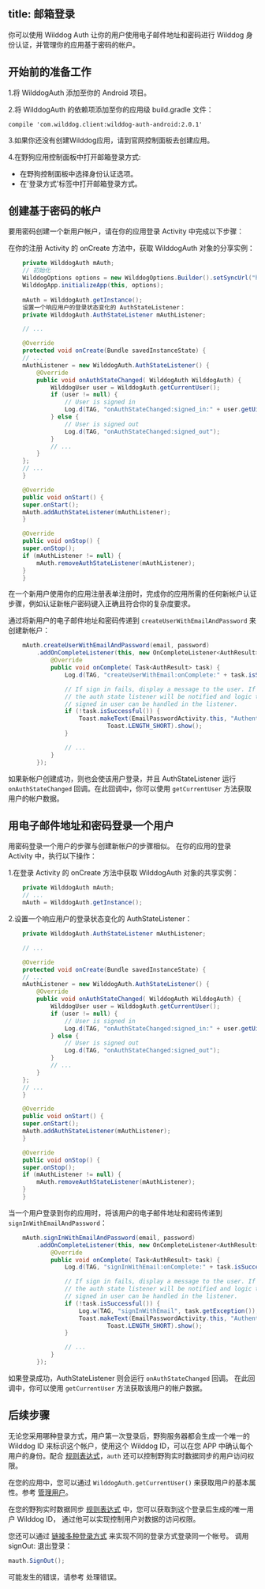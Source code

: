 title: 邮箱登录
---

你可以使用  Wilddog Auth  让你的用户使用电子邮件地址和密码进行 Wilddog 身份认证，并管理你的应用基于密码的帐户。

## 开始前的准备工作

1.将 WilddogAuth 添加至你的 Android 项目。

2.将 WilddogAuth 的依赖项添加至你的应用级 build.gradle 文件：
    
    compile 'com.wilddog.client:wilddog-auth-android:2.0.1'
3.如果你还没有创建Wilddog应用，请到官网控制面板去创建应用。

4.在野狗应用控制面板中打开邮箱登录方式:

  *  在野狗控制面板中选择身份认证选项。
  *  在'登录方式'标签中打开邮箱登录方式。


## 创建基于密码的帐户  

 
 要用密码创建一个新用户帐户，请在你的应用登录 Activity 中完成以下步骤：

在你的注册 Activity 的 onCreate 方法中，获取 WilddogAuth 对象的分享实例：

```java
    private WilddogAuth mAuth;
    // 初始化
    WilddogOptions options = new WilddogOptions.Builder().setSyncUrl("https://<wilddog appId>.wilddogio.com").build();
    WilddogApp.initializeApp(this, options);
    
    mAuth = WilddogAuth.getInstance();
    设置一个响应用户的登录状态变化的 AuthStateListener：
    private WilddogAuth.AuthStateListener mAuthListener;

    // ...

    @Override
    protected void onCreate(Bundle savedInstanceState) {
    // ...
    mAuthListener = new WilddogAuth.AuthStateListener() {
        @Override
        public void onAuthStateChanged( WilddogAuth WilddogAuth) {
            WilddogUser user = WilddogAuth.getCurrentUser();
            if (user != null) {
                // User is signed in
                Log.d(TAG, "onAuthStateChanged:signed_in:" + user.getUid());
            } else {
                // User is signed out
                Log.d(TAG, "onAuthStateChanged:signed_out");
            }
            // ...
        }
    };
    // ...
    }

    @Override
    public void onStart() {
    super.onStart();
    mAuth.addAuthStateListener(mAuthListener);
    }

    @Override
    public void onStop() {
    super.onStop();
    if (mAuthListener != null) {
        mAuth.removeAuthStateListener(mAuthListener);
    }
    }
```    
在一个新用户使用你的应用注册表单注册时，完成你的应用所需的任何新帐户认证步骤，例如认证新帐户密码键入正确且符合你的复杂度要求。

通过将新用户的电子邮件地址和密码传递到 `createUserWithEmailAndPassword` 来创建新帐户：

```java
    mAuth.createUserWithEmailAndPassword(email, password)
        .addOnCompleteListener(this, new OnCompleteListener<AuthResult>() {
            @Override
            public void onComplete( Task<AuthResult> task) {
                Log.d(TAG, "createUserWithEmail:onComplete:" + task.isSuccessful());

                // If sign in fails, display a message to the user. If sign in succeeds
                // the auth state listener will be notified and logic to handle the
                // signed in user can be handled in the listener.
                if (!task.isSuccessful()) {
                    Toast.makeText(EmailPasswordActivity.this, "Authentication failed.",
                            Toast.LENGTH_SHORT).show();
                }

                // ...
            }
        });
```

如果新帐户创建成功，则也会使该用户登录，并且 AuthStateListener 运行 `onAuthStateChanged` 回调。在此回调中，你可以使用 `getCurrentUser` 方法获取用户的帐户数据。


## 用电子邮件地址和密码登录一个用户

用密码登录一个用户的步骤与创建新帐户的步骤相似。 在你的应用的登录 Activity 中，执行以下操作：

1.在登录 Activity 的 onCreate 方法中获取 WilddogAuth 对象的共享实例：

```java
    private WilddogAuth mAuth;
    // ...
    mAuth = WilddogAuth.getInstance();
```

2.设置一个响应用户的登录状态变化的 AuthStateListener：

```java
    private WilddogAuth.AuthStateListener mAuthListener;

    // ...

    @Override
    protected void onCreate(Bundle savedInstanceState) {
    // ...
    mAuthListener = new WilddogAuth.AuthStateListener() {
        @Override
        public void onAuthStateChanged( WilddogAuth WilddogAuth) {
            WilddogUser user = WilddogAuth.getCurrentUser();
            if (user != null) {
                // User is signed in
                Log.d(TAG, "onAuthStateChanged:signed_in:" + user.getUid());
            } else {
                // User is signed out
                Log.d(TAG, "onAuthStateChanged:signed_out");
            }
            // ...
        }
    };
    // ...
    }

    @Override
    public void onStart() {
    super.onStart();
    mAuth.addAuthStateListener(mAuthListener);
    }

    @Override
    public void onStop() {
    super.onStop();
    if (mAuthListener != null) {
        mAuth.removeAuthStateListener(mAuthListener);
    }
    }
```

当一个用户登录到你的应用时，将该用户的电子邮件地址和密码传递到 `signInWithEmailAndPassword`：

```java
    mAuth.signInWithEmailAndPassword(email, password)
        .addOnCompleteListener(this, new OnCompleteListener<AuthResult>() {
            @Override
            public void onComplete( Task<AuthResult> task) {
                Log.d(TAG, "signInWithEmail:onComplete:" + task.isSuccessful());

                // If sign in fails, display a message to the user. If sign in succeeds
                // the auth state listener will be notified and logic to handle the
                // signed in user can be handled in the listener.
                if (!task.isSuccessful()) {
                    Log.w(TAG, "signInWithEmail", task.getException());
                    Toast.makeText(EmailPasswordActivity.this, "Authentication failed.",
                            Toast.LENGTH_SHORT).show();
                }

                // ...
            }
        });
```

如果登录成功，AuthStateListener 则会运行 `onAuthStateChanged` 回调。 在此回调中，你可以使用 `getCurrentUser` 方法获取该用户的帐户数据。



## 后续步骤

无论您采用哪种登录方式，用户第一次登录后，野狗服务器都会生成一个唯一的 Wilddog ID 来标识这个帐户，使用这个 Wilddog ID，可以在您 APP 中确认每个用户的身份。配合 [规则表达式](/guide/sync/rules/introduce.html)，`auth` 还可以控制野狗实时数据同步的用户访问权限。

在您的应用中，您可以通过 `WilddogAuth.getCurrentUser()` 来获取用户的基本属性。参考 [管理用户](/guide/auth/android/manageuser.html)。

在您的野狗实时数据同步 [规则表达式](/guide/sync/rules/introduce.html) 中，您可以获取到这个登录后生成的唯一用户 Wilddog ID， 通过他可以实现控制用户对数据的访问权限。

您还可以通过 [链接多种登录方式](/guide/auth/android/link.html) 来实现不同的登录方式登录同一个帐号。
调用 signOut: 退出登录：

```java
mauth.SignOut();
```

可能发生的错误，请参考 处理错误。